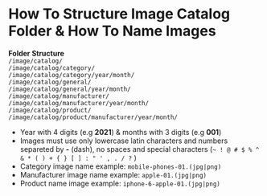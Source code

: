 # How To Structure Image Catalog Folder & How To Name Images

**Folder Structure**  
`/image/catalog/`  
`/image/catalog/category/`  
`/image/catalog/category/year/month/`  
`/image/catalog/general/`  
`/image/catalog/general/year/month/`  
`/image/catalog/manufacturer/`  
`/image/catalog/manufacturer/year/month/`  
`/image/catalog/product/`  
`/image/catalog/product/manufacturer/year/month/`  

* Year with 4 digits (e.g **2021**) & months with 3 digits (e.g **001**)  
* Images must use only lowercase latin characters and numbers separeted by **-** (dash), no spaces and special characters (`~ ! @ # $ % ^ & * ( ) + { } [ ] : " ' , . / ?` )  
* Category image name example: `mobile-phones-01.(jpg|png)`  
* Manufacturer image name example: `apple-01.(jpg|png)`  
* Product name image example: `iphone-6-apple-01.(jpg|png)`  
